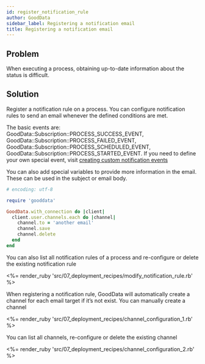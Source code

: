 ```yaml
---
id: register_notification_rule
author: GoodData
sidebar_label: Registering a notification email
title: Registering a notification email
---
```


Problem
-------

When executing a process, obtaining up-to-date information about the
status is difficult.

Solution
--------

Register a notification rule on a process. You can configure
notification rules to send an email whenever the defined conditions are
met.

The basic events are: GoodData::Subscription::PROCESS\_SUCCESS\_EVENT,
GoodData::Subscription::PROCESS\_FAILED\_EVENT,
GoodData::Subscription::PROCESS\_SCHEDULED\_EVENT,
GoodData::Subscription::PROCESS\_STARTED\_EVENT. If you need to define
your own special event, visit [creating custom notification
events](https://developer.gooddata.com/article/creating-custom-notification-events)

You can also add special variables to provide more information in the
email. These can be used in the subject or email body.


```ruby
# encoding: utf-8

require 'gooddata'

GoodData.with_connection do |client|
  client.user.channels.each do |channel|
    channel.to = 'another email'
    channel.save
    channel.delete
  end
end 

```

You can also list all notification rules of a process and re-configure
or delete the existing notification rule

&lt;%= render\_ruby
'src/07\_deployment\_recipes/modify\_notification\_rule.rb' %&gt;

When registering a notification rule, GoodData will automatically create
a channel for each email target if it’s not exist. You can manually
create a channel

&lt;%= render\_ruby
'src/07\_deployment\_recipes/channel\_configuration\_1.rb' %&gt;

You can list all channels, re-configure or delete the existing channel

&lt;%= render\_ruby
'src/07\_deployment\_recipes/channel\_configuration\_2.rb' %&gt;
